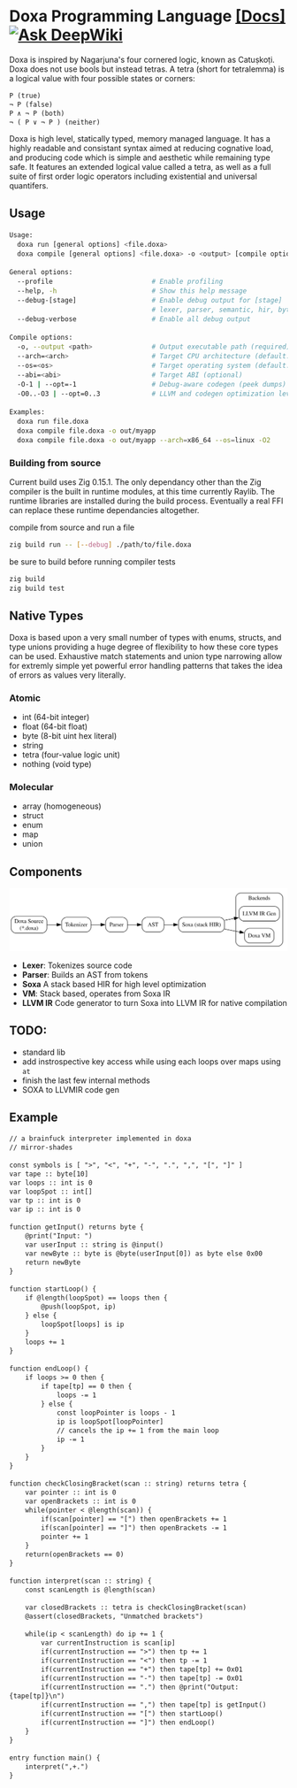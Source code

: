 # Doxa Programming Language [[Docs]](https://mirror-shades.github.io/doxa/)[![Ask DeepWiki](https://deepwiki.com/badge.svg)](https://deepwiki.com/mirror-shades/doxa)

Doxa is inspired by Nagarjuna's four cornered logic, known as Catuṣkoṭi. Doxa does not use bools but instead tetras. A tetra (short for tetralemma) is a logical value with four possible states or corners:

```
P (true)
¬ P (false)
P ∧ ¬ P (both)
¬ ( P ∨ ¬ P ) (neither)
```

Doxa is high level, statically typed, memory managed language. It has a highly readable and consistant syntax aimed at reducing cognative load, and producing code which is simple and aesthetic while remaining type safe. It features an extended logical value called a tetra, as well as a full suite of first order logic operators including existential and universal quantifers. 


## Usage

```bash
Usage:
  doxa run [general options] <file.doxa>
  doxa compile [general options] <file.doxa> -o <output> [compile options]

General options:
  --profile                         # Enable profiling
  --help, -h                        # Show this help message
  --debug-[stage]                   # Enable debug output for [stage]
                                    # lexer, parser, semantic, hir, bytecode, execution
  --debug-verbose                   # Enable all debug output

Compile options:
  -o, --output <path>               # Output executable path (required)
  --arch=<arch>                     # Target CPU architecture (default: host)
  --os=<os>                         # Target operating system (default: host)
  --abi=<abi>                       # Target ABI (optional)
  -O-1 | --opt=-1                   # Debug-aware codegen (peek dumps)
  -O0..-O3 | --opt=0..3             # LLVM and codegen optimization level

Examples:
  doxa run file.doxa
  doxa compile file.doxa -o out/myapp
  doxa compile file.doxa -o out/myapp --arch=x86_64 --os=linux -O2
```

### Building from source

Current build uses Zig 0.15.1. The only dependancy other than the Zig compiler is the built in runtime modules, at this time currently Raylib. The runtime libraries are installed during the build process. Eventually a real FFI can replace these runtime dependancies altogether.

compile from source and run a file

```bash
zig build run -- [--debug] ./path/to/file.doxa
```

be sure to build before running compiler tests

```bash
zig build
zig build test
```

## Native Types

Doxa is based upon a very small number of types with enums, structs, and type unions providing a huge degree of flexibility to how these core types can be used. Exhaustive match statements and union type narrowing allow for extremly simple yet powerful error handling patterns that takes the idea of errors as values very literally.

### Atomic

- int (64-bit integer)
- float (64-bit float)
- byte (8-bit uint hex literal)
- string
- tetra (four-value logic unit)
- nothing (void type)

### Molecular

- array (homogeneous)
- struct
- enum
- map
- union

## Components

![Pipeline](./pipeline.svg)

- **Lexer**: Tokenizes source code
- **Parser**: Builds an AST from tokens
- **Soxa** A stack based HIR for high level optimization
- **VM**: Stack based, operates from Soxa IR
- **LLVM IR** Code generator to turn Soxa into LLVM IR for native compilation

## TODO:

- standard lib
- add instrospective key access while using each loops over maps using `at`
- finish the last few internal methods 
- SOXA to LLVMIR code gen

## Example

```solidity
// a brainfuck interpreter implemented in doxa
// mirror-shades

const symbols is [ ">", "<", "+", "-", ".", ",", "[", "]" ]
var tape :: byte[10]
var loops :: int is 0
var loopSpot :: int[]
var tp :: int is 0
var ip :: int is 0

function getInput() returns byte {
    @print("Input: ")
    var userInput :: string is @input()
    var newByte :: byte is @byte(userInput[0]) as byte else 0x00
    return newByte
}

function startLoop() {
    if @length(loopSpot) == loops then {
        @push(loopSpot, ip)
    } else {
        loopSpot[loops] is ip
    }
    loops += 1
}

function endLoop() {
    if loops >= 0 then {
        if tape[tp] == 0 then {
            loops -= 1
        } else {
            const loopPointer is loops - 1
            ip is loopSpot[loopPointer]
            // cancels the ip += 1 from the main loop
            ip -= 1
        }
    }
}

function checkClosingBracket(scan :: string) returns tetra {
    var pointer :: int is 0
    var openBrackets :: int is 0
    while(pointer < @length(scan)) {
        if(scan[pointer] == "[") then openBrackets += 1
        if(scan[pointer] == "]") then openBrackets -= 1
        pointer += 1
    }
    return(openBrackets == 0)
}

function interpret(scan :: string) {
    const scanLength is @length(scan)

    var closedBrackets :: tetra is checkClosingBracket(scan)
    @assert(closedBrackets, "Unmatched brackets")

    while(ip < scanLength) do ip += 1 {
        var currentInstruction is scan[ip]
        if(currentInstruction == ">") then tp += 1
        if(currentInstruction == "<") then tp -= 1
        if(currentInstruction == "+") then tape[tp] += 0x01
        if(currentInstruction == "-") then tape[tp] -= 0x01
        if(currentInstruction == ".") then @print("Output: {tape[tp]}\n")
        if(currentInstruction == ",") then tape[tp] is getInput()
        if(currentInstruction == "[") then startLoop()
        if(currentInstruction == "]") then endLoop()
    }
}

entry function main() {
    interpret(",+.")
}
```

